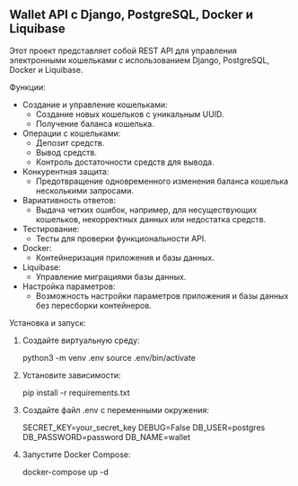 ## Wallet API с Django, PostgreSQL, Docker и Liquibase

Этот проект представляет собой REST API для управления электронными кошельками с использованием Django, PostgreSQL, Docker и Liquibase.

Функции:

* Создание и управление кошельками: 
    * Создание новых кошельков с уникальным UUID.
    * Получение баланса кошелька.
* Операции с кошельками:
    * Депозит средств.
    * Вывод средств.
    * Контроль достаточности средств для вывода.
* Конкурентная защита:
    * Предотвращение одновременного изменения баланса кошелька несколькими запросами.
* Вариативность ответов: 
    * Выдача четких ошибок, например, для несуществующих кошельков, некорректных данных или недостатка средств.
* Тестирование: 
    * Тесты для проверки функциональности API.
* Docker:
    * Контейнеризация приложения и базы данных.
* Liquibase:
    * Управление миграциями базы данных.
* Настройка параметров:
    * Возможность настройки параметров приложения и базы данных без пересборки контейнеров.

Установка и запуск:

1. Создайте виртуальную среду:
   
   python3 -m venv .env
   source .env/bin/activate
   
2. Установите зависимости:
   
   pip install -r requirements.txt
   
3. Создайте файл .env с переменными окружения:
   
   SECRET_KEY=your_secret_key
   DEBUG=False
   DB_USER=postgres
   DB_PASSWORD=password
   DB_NAME=wallet
   
4. Запустите Docker Compose:
   
   docker-compose up -d
